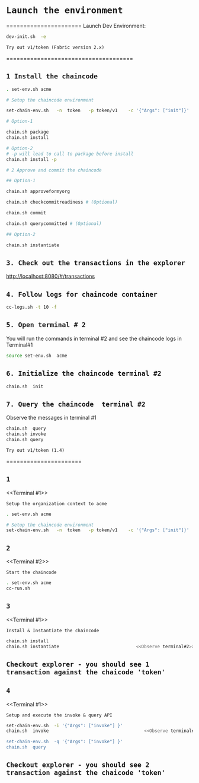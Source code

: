 # `Launch the environment`

======================
Launch Dev Environment:

```sh
dev-init.sh  -e
```

`Try out v1/token (Fabric version 2.x)`

=====================================

## `1 Install the chaincode`

```sh
. set-env.sh acme

# Setup the chaincode environment

set-chain-env.sh   -n  token   -p token/v1    -c '{"Args": ["init"]}'  

# Option-1

chain.sh package
chain.sh install

# Option-2
# -p will lead to call to package before install
chain.sh install -p

# 2 Approve and commit the chaincode

## Option-1

chain.sh approveformyorg

chain.sh checkcommitreadiness # (Optional)

chain.sh commit

chain.sh querycommitted # (Optional)  

## Option-2

chain.sh instantiate
```

## `3. Check out the transactions in the explorer`

<http://localhost:8080/#/transactions>

## `4. Follow logs for chaincode container`

```sh
cc-logs.sh -t 10 -f
```

## `5. Open terminal # 2`

You will run the commands in terminal #2 and see the chaincode logs in Terminal#1

```sh
source set-env.sh  acme
```

## `6. Initialize the chaincode terminal #2`

```sh
chain.sh  init
```

## `7. Query the chaincode  terminal #2`

Observe the messages in terminal #1

```sh
chain.sh  query
chain.sh invoke
chain.sh query
```

`Try out v1/token (1.4)`

======================

## `1`  

<<Terminal #1>>  

`Setup the organization context to acme`

```sh
. set-env.sh acme

# Setup the chaincode environment
set-chain-env.sh   -n  token   -p token/v1    -c '{"Args": ["init"]}'  
```

## `2`

<<Terminal #2>>

`Start the chaincode`

```sh
. set-env.sh acme
cc-run.sh
```

## `3`

<<Terminal #1>>

`Install & Instantiate the chaincode`
  
  ```sh
chain.sh install
chain.sh instantiate                             <<Observe terminal#2>>
```

## `Checkout explorer - you should see 1 transaction against the chaicode 'token'`

## `4`

<<Terminal #1>>

 `Setup and execute the invoke & query API`

```sh
set-chain-env.sh  -i '{"Args": ["invoke"] }'
chain.sh  invoke                                    <<Observe terminal#2>>

set-chain-env.sh  -q '{"Args": ["invoke"] }'
chain.sh  query
```

## `Checkout explorer - you should see 2 transaction against the chaicode 'token'`
